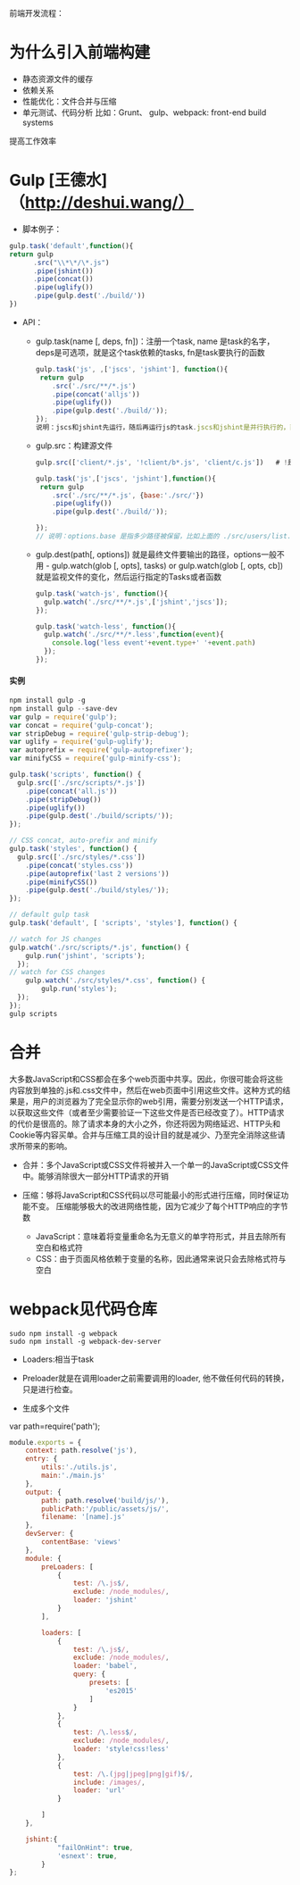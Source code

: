 前端开发流程：

# 为什么引入前端构建

- 静态资源文件的缓存
- 依赖关系
- 性能优化：文件合并与压缩
- 单元测试、代码分析 比如：Grunt、 gulp、webpack: front-end build systems

提高工作效率

# Gulp [王德水]（<http://deshui.wang/）>

- 脚本例子：

```js
gulp.task('default',function(){
return gulp
      .src("\\*\*/\*.js")
      .pipe(jshint())
      .pipe(concat())
      .pipe(uglify())
      .pipe(gulp.dest('./build/'))
})
```

- API：

  - gulp.task(name [, deps, fn])：注册一个task, name 是task的名字，deps是可选项，就是这个task依赖的tasks, fn是task要执行的函数

    ```js
    gulp.task('js', ,['jscs', 'jshint'], function(){
     return gulp
        .src('./src/**/*.js')
        .pipe(concat('alljs'))
        .pipe(uglify())
        .pipe(gulp.dest('./build/'));
    });
    说明：jscs和jshint先运行，随后再运行js的task.jscs和jshint是并行执行的，而不是顺序执行
    ```

  - gulp.src：构建源文件

    ```js
    gulp.src(['client/*.js', '!client/b*.js', 'client/c.js'])   # !是排除某些文件

    gulp.task('js',['jscs', 'jshint'],function(){
     return gulp
        .src('./src/**/*.js', {base:'./src/'})
        .pipe(uglify())
        .pipe(gulp.dest('./build/'));

    });
    // 说明：options.base 是指多少路径被保留，比如上面的 ./src/users/list.js 会被输出到 ./build/users/list.js
    ```

  - gulp.dest(path[, options]) 就是最终文件要输出的路径，options一般不用 - gulp.watch(glob [, opts], tasks) or gulp.watch(glob [, opts, cb]) 就是监视文件的变化，然后运行指定的Tasks或者函数

    ```js
    gulp.task('watch-js', function(){
      gulp.watch('./src/**/*.js',['jshint','jscs']);
    });

    gulp.task('watch-less', function(){
      gulp.watch('./src/**/*.less',function(event){
        console.log('less event'+event.type+' '+event.path)
      });
    });
    ```

#### 实例

```js
npm install gulp -g
npm install gulp --save-dev
var gulp = require('gulp');
var concat = require('gulp-concat');
var stripDebug = require('gulp-strip-debug');
var uglify = require('gulp-uglify');
var autoprefix = require('gulp-autoprefixer');
var minifyCSS = require('gulp-minify-css');

gulp.task('scripts', function() {
  gulp.src(['./src/scripts/*.js'])
    .pipe(concat('all.js'))
    .pipe(stripDebug())
    .pipe(uglify())
    .pipe(gulp.dest('./build/scripts/'));
});

// CSS concat, auto-prefix and minify
gulp.task('styles', function() {
  gulp.src(['./src/styles/*.css'])
    .pipe(concat('styles.css'))
    .pipe(autoprefix('last 2 versions'))
    .pipe(minifyCSS())
    .pipe(gulp.dest('./build/styles/'));
});

// default gulp task
gulp.task('default', [ 'scripts', 'styles'], function() {

// watch for JS changes
gulp.watch('./src/scripts/*.js', function() {
    gulp.run('jshint', 'scripts');
  });
// watch for CSS changes
    gulp.watch('./src/styles/*.css', function() {
        gulp.run('styles');
  });
});
gulp scripts
```

# 合并

大多数JavaScript和CSS都会在多个web页面中共享。因此，你很可能会将这些内容放到单独的.js和.css文件中，然后在web页面中引用这些文件。这种方式的结果是，用户的浏览器为了完全显示你的web引用，需要分别发送一个HTTP请求，以获取这些文件（或者至少需要验证一下这些文件是否已经改变了）。HTTP请求的代价是很高的。除了请求本身的大小之外，你还将因为网络延迟、HTTP头和Cookie等内容买单。合并与压缩工具的设计目的就是减少、乃至完全消除这些请求所带来的影响。

- 合并：多个JavaScript或CSS文件将被并入一个单一的JavaScript或CSS文件中。能够消除很大一部分HTTP请求的开销
- 压缩：够将JavaScript和CSS代码以尽可能最小的形式进行压缩，同时保证功能不变。 压缩能够极大的改进网络性能，因为它减少了每个HTTP响应的字节数

  - JavaScript：意味着将变量重命名为无意义的单字符形式，并且去除所有空白和格式符
  - CSS：由于页面风格依赖于变量的名称，因此通常来说只会去除格式符与空白

# webpack见代码仓库

```shell
sudo npm install -g webpack
sudo npm install -g webpack-dev-server
```

- Loaders:相当于task
- Preloader就是在调用loader之前需要调用的loader, 他不做任何代码的转换，只是进行检查。

- 生成多个文件

var path=require('path');

```js
module.exports = {
    context: path.resolve('js'),
    entry: {
        utils:'./utils.js',
        main:'./main.js'
    },
    output: {
        path: path.resolve('build/js/'),
        publicPath:'/public/assets/js/',
        filename: '[name].js'
    },
    devServer: {
        contentBase: 'views'
    },
    module: {
        preLoaders: [
            {
                test: /\.js$/,
                exclude: /node_modules/,
                loader: 'jshint'
            }
        ],

        loaders: [
            {
                test: /\.js$/,
                exclude: /node_modules/,
                loader: 'babel',
                query: {
                    presets: [
                        'es2015'
                    ]
                }
            },
            {
                test: /\.less$/,
                exclude: /node_modules/,
                loader: 'style!css!less'
            },
            {
                test: /\.(jpg|jpeg|png|gif)$/,
                include: /images/,
                loader: 'url'
            }

        ]
    },

    jshint:{
            "failOnHint": true,
            'esnext': true,
        }
};
```
